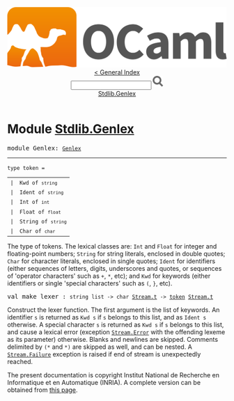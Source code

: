 <!-- ((! set title API !)) ((! set documentation !)) ((! set api !)) ((! set nobreadcrumb !)) -->
<div class="content api"><header><nav class="toc brand"><a class="brand" href="https://ocaml.org/"><img src="colour-logo-gray.svg" class="svg" alt="OCaml"></a></nav><nav class="toc"><a href="index.html">&lt; General Index</a><div class="api_search"><input type="text" name="apisearch" id="api_search" oninput="mySearch(false);" onkeypress="this.oninput();" onclick="this.oninput();" onpaste="this.oninput();">
<img src="search_icon.svg" alt="Search" class="svg" onclick="mySearch(false)"></div>
<div id="search_results"></div><div class="toc_title"><a href="#top">Stdlib.Genlex</a></div><ul></ul></nav></header>

<h1>Module <a href="type_Stdlib.Genlex.html">Stdlib.Genlex</a></h1>

<pre><span id="MODULEGenlex"><span class="keyword">module</span> Genlex</span>: <code class="type"><a href="Genlex.html">Genlex</a></code></pre><hr width="100%">

<pre><code><span id="TYPEtoken"><span class="keyword">type</span> <code class="type"></code>token</span> = </code></pre><table class="typetable">
<tbody><tr>
<td align="left" valign="top">
<code><span class="keyword">|</span></code></td>
<td align="left" valign="top">
<code><span id="TYPEELTtoken.Kwd"><span class="constructor">Kwd</span></span> <span class="keyword">of</span> <code class="type">string</code></code></td>

</tr>
<tr>
<td align="left" valign="top">
<code><span class="keyword">|</span></code></td>
<td align="left" valign="top">
<code><span id="TYPEELTtoken.Ident"><span class="constructor">Ident</span></span> <span class="keyword">of</span> <code class="type">string</code></code></td>

</tr>
<tr>
<td align="left" valign="top">
<code><span class="keyword">|</span></code></td>
<td align="left" valign="top">
<code><span id="TYPEELTtoken.Int"><span class="constructor">Int</span></span> <span class="keyword">of</span> <code class="type">int</code></code></td>

</tr>
<tr>
<td align="left" valign="top">
<code><span class="keyword">|</span></code></td>
<td align="left" valign="top">
<code><span id="TYPEELTtoken.Float"><span class="constructor">Float</span></span> <span class="keyword">of</span> <code class="type">float</code></code></td>

</tr>
<tr>
<td align="left" valign="top">
<code><span class="keyword">|</span></code></td>
<td align="left" valign="top">
<code><span id="TYPEELTtoken.String"><span class="constructor">String</span></span> <span class="keyword">of</span> <code class="type">string</code></code></td>

</tr>
<tr>
<td align="left" valign="top">
<code><span class="keyword">|</span></code></td>
<td align="left" valign="top">
<code><span id="TYPEELTtoken.Char"><span class="constructor">Char</span></span> <span class="keyword">of</span> <code class="type">char</code></code></td>

</tr></tbody></table>

<div class="info ">
<div class="info-desc">
<p>The type of tokens. The lexical classes are: <code class="code"><span class="constructor">Int</span></code> and <code class="code"><span class="constructor">Float</span></code>
   for integer and floating-point numbers; <code class="code"><span class="constructor">String</span></code> for
   string literals, enclosed in double quotes; <code class="code"><span class="constructor">Char</span></code> for
   character literals, enclosed in single quotes; <code class="code"><span class="constructor">Ident</span></code> for
   identifiers (either sequences of letters, digits, underscores
   and quotes, or sequences of 'operator characters' such as
   <code class="code">+</code>, <code class="code">*</code>, etc); and <code class="code"><span class="constructor">Kwd</span></code> for keywords (either identifiers or
   single 'special characters' such as <code class="code">(</code>, <code class="code">}</code>, etc).</p>
</div>
</div>


<pre><span id="VALmake_lexer"><span class="keyword">val</span> make_lexer</span> : <code class="type">string list -&gt; char <a href="Stream.html#TYPEt">Stream.t</a> -&gt; <a href="Genlex.html#TYPEtoken">token</a> <a href="Stream.html#TYPEt">Stream.t</a></code></pre><div class="info ">
<div class="info-desc">
<p>Construct the lexer function. The first argument is the list of
   keywords. An identifier <code class="code">s</code> is returned as <code class="code"><span class="constructor">Kwd</span>&nbsp;s</code> if <code class="code">s</code>
   belongs to this list, and as <code class="code"><span class="constructor">Ident</span>&nbsp;s</code> otherwise.
   A special character <code class="code">s</code> is returned as <code class="code"><span class="constructor">Kwd</span>&nbsp;s</code> if <code class="code">s</code>
   belongs to this list, and cause a lexical error (exception
   <a href="Stream.html#EXCEPTIONError"><code class="code"><span class="constructor">Stream</span>.<span class="constructor">Error</span></code></a> with the offending lexeme as its parameter) otherwise.
   Blanks and newlines are skipped. Comments delimited by <code class="code">(*</code> and <code class="code">*)</code>
   are skipped as well, and can be nested. A <a href="Stream.html#EXCEPTIONFailure"><code class="code"><span class="constructor">Stream</span>.<span class="constructor">Failure</span></code></a> exception
   is raised if end of stream is unexpectedly reached.</p>
</div>
</div>

<div class="copyright">The present documentation is copyright Institut National de Recherche en Informatique et en Automatique (INRIA). A complete version can be obtained from <a href="http://caml.inria.fr/pub/docs/manual-ocaml/">this page</a>.</div></div>